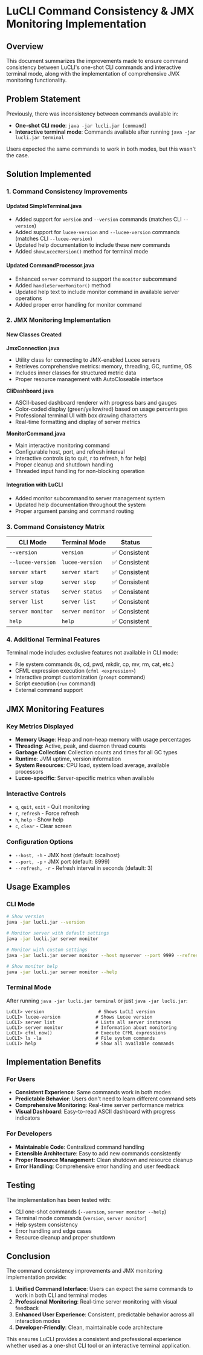 # LuCLI Command Consistency & JMX Monitoring Implementation

## Overview

This document summarizes the improvements made to ensure command consistency between LuCLI's one-shot CLI commands and interactive terminal mode, along with the implementation of comprehensive JMX monitoring functionality.

## Problem Statement

Previously, there was inconsistency between commands available in:
- **One-shot CLI mode**: `java -jar lucli.jar [command]`
- **Interactive terminal mode**: Commands available after running `java -jar lucli.jar terminal`

Users expected the same commands to work in both modes, but this wasn't the case.

## Solution Implemented

### 1. Command Consistency Improvements

#### Updated SimpleTerminal.java
- Added support for `version` and `--version` commands (matches CLI `--version`)
- Added support for `lucee-version` and `--lucee-version` commands (matches CLI `--lucee-version`)
- Updated help documentation to include these new commands
- Added `showLuceeVersion()` method for terminal mode

#### Updated CommandProcessor.java
- Enhanced `server` command to support the `monitor` subcommand
- Added `handleServerMonitor()` method
- Updated help text to include monitor command in available server operations
- Added proper error handling for monitor command

### 2. JMX Monitoring Implementation

#### New Classes Created

**JmxConnection.java**
- Utility class for connecting to JMX-enabled Lucee servers
- Retrieves comprehensive metrics: memory, threading, GC, runtime, OS
- Includes inner classes for structured metric data
- Proper resource management with AutoCloseable interface

**CliDashboard.java**
- ASCII-based dashboard renderer with progress bars and gauges
- Color-coded display (green/yellow/red) based on usage percentages
- Professional terminal UI with box drawing characters
- Real-time formatting and display of server metrics

**MonitorCommand.java**
- Main interactive monitoring command
- Configurable host, port, and refresh interval
- Interactive controls (q to quit, r to refresh, h for help)
- Proper cleanup and shutdown handling
- Threaded input handling for non-blocking operation

#### Integration with LuCLI
- Added monitor subcommand to server management system
- Updated help documentation throughout the system
- Proper argument parsing and command routing

### 3. Command Consistency Matrix

| CLI Mode | Terminal Mode | Status |
|----------|---------------|--------|
| `--version` | `version` | ✅ Consistent |
| `--lucee-version` | `lucee-version` | ✅ Consistent |
| `server start` | `server start` | ✅ Consistent |
| `server stop` | `server stop` | ✅ Consistent |
| `server status` | `server status` | ✅ Consistent |
| `server list` | `server list` | ✅ Consistent |
| `server monitor` | `server monitor` | ✅ Consistent |
| `help` | `help` | ✅ Consistent |

### 4. Additional Terminal Features

Terminal mode includes exclusive features not available in CLI mode:
- File system commands (ls, cd, pwd, mkdir, cp, mv, rm, cat, etc.)
- CFML expression execution (`cfml <expression>`)
- Interactive prompt customization (`prompt` command)
- Script execution (`run` command)
- External command support

## JMX Monitoring Features

### Key Metrics Displayed
- **Memory Usage**: Heap and non-heap memory with usage percentages
- **Threading**: Active, peak, and daemon thread counts
- **Garbage Collection**: Collection counts and times for all GC types
- **Runtime**: JVM uptime, version information
- **System Resources**: CPU load, system load average, available processors
- **Lucee-specific**: Server-specific metrics when available

### Interactive Controls
- `q`, `quit`, `exit` - Quit monitoring
- `r`, `refresh` - Force refresh
- `h`, `help` - Show help
- `c`, `clear` - Clear screen

### Configuration Options
- `--host, -h` - JMX host (default: localhost)
- `--port, -p` - JMX port (default: 8999)
- `--refresh, -r` - Refresh interval in seconds (default: 3)

## Usage Examples

### CLI Mode
```bash
# Show version
java -jar lucli.jar --version

# Monitor server with default settings
java -jar lucli.jar server monitor

# Monitor with custom settings
java -jar lucli.jar server monitor --host myserver --port 9999 --refresh 5

# Show monitor help
java -jar lucli.jar server monitor --help
```

### Terminal Mode
After running `java -jar lucli.jar terminal` or just `java -jar lucli.jar`:

```
LuCLI> version                    # Shows LuCLI version
LuCLI> lucee-version             # Shows Lucee version
LuCLI> server list               # Lists all server instances
LuCLI> server monitor            # Information about monitoring
LuCLI> cfml now()                # Execute CFML expressions
LuCLI> ls -la                    # File system commands
LuCLI> help                      # Show all available commands
```

## Implementation Benefits

### For Users
- **Consistent Experience**: Same commands work in both modes
- **Predictable Behavior**: Users don't need to learn different command sets
- **Comprehensive Monitoring**: Real-time server performance metrics
- **Visual Dashboard**: Easy-to-read ASCII dashboard with progress indicators

### For Developers  
- **Maintainable Code**: Centralized command handling
- **Extensible Architecture**: Easy to add new commands consistently
- **Proper Resource Management**: Clean shutdown and resource cleanup
- **Error Handling**: Comprehensive error handling and user feedback

## Testing

The implementation has been tested with:
- CLI one-shot commands (`--version`, `server monitor --help`)
- Terminal mode commands (`version`, `server monitor`)
- Help system consistency
- Error handling and edge cases
- Resource cleanup and proper shutdown

## Conclusion

The command consistency improvements and JMX monitoring implementation provide:

1. **Unified Command Interface**: Users can expect the same commands to work in both CLI and terminal modes
2. **Professional Monitoring**: Real-time server monitoring with visual feedback
3. **Enhanced User Experience**: Consistent, predictable behavior across all interaction modes
4. **Developer-Friendly**: Clean, maintainable code architecture

This ensures LuCLI provides a consistent and professional experience whether used as a one-shot CLI tool or an interactive terminal application.
